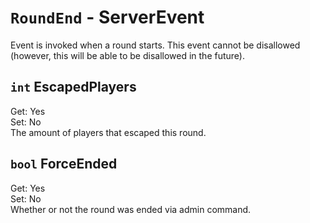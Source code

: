 # `RoundEnd` - ServerEvent
Event is invoked when a round starts. This event cannot be disallowed (however, this will be able to be disallowed in the future).

## `int` EscapedPlayers
Get: Yes  
Set: No  
The amount of players that escaped this round.

## `bool` ForceEnded
Get: Yes  
Set: No  
Whether or not the round was ended via admin command.